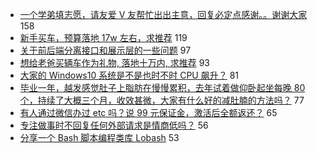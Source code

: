 - [一个学弟填志愿，请友爱 V 友帮忙出出主意，回复必定点感谢。。谢谢大家](https://www.v2ex.com/t/579228) 158
- [新手买车，预算落地 17w 左右，求推荐](https://www.v2ex.com/t/579161) 119
- [关于前后端分离接口和展示层的一些问题](https://www.v2ex.com/t/579241) 97
- [想给老爸买辆车作为礼物, 落地十万内, 求推荐](https://www.v2ex.com/t/579270) 93
- [大家的 Windows10 系统是不是也时不时 CPU 飙升？](https://www.v2ex.com/t/579148) 81
- [毕业一年，越发感觉肚子上脂肪在慢慢累积，去年试着做仰卧起坐每晚 80 个，持续了大概三个月，收效甚微，大家有什么好的减肚腩的方法吗？](https://www.v2ex.com/t/579269) 77
- [有人通过微信办过 etc 吗？说 99 元保证金，激活后全额返还？](https://www.v2ex.com/t/579156) 65
- [专注做事时不回复任何外部请求是情商低吗？](https://www.v2ex.com/t/579358) 56
- [分享一个 Bash 脚本编程类库 Lobash](https://www.v2ex.com/t/579173) 53